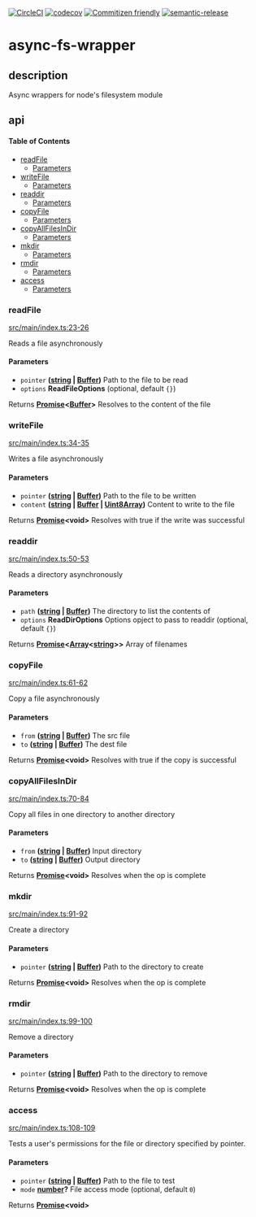 [![CircleCI](https://circleci.com/gh/bbeesley/async-fs.svg?style=svg)](https://circleci.com/gh/bbeesley/async-fs) [![codecov](https://codecov.io/gh/bbeesley/async-fs/branch/master/graph/badge.svg)](https://codecov.io/gh/bbeesley/async-fs) [![Commitizen friendly](https://img.shields.io/badge/commitizen-friendly-brightgreen.svg)](http://commitizen.github.io/cz-cli/) [![semantic-release](https://img.shields.io/badge/%20%20%F0%9F%93%A6%F0%9F%9A%80-semantic--release-e10079.svg)](https://github.com/semantic-release/semantic-release)

# async-fs-wrapper

## description

Async wrappers for node's filesystem module

## api

<!-- Generated by documentation.js. Update this documentation by updating the source code. -->

#### Table of Contents

-   [readFile](#readfile)
    -   [Parameters](#parameters)
-   [writeFile](#writefile)
    -   [Parameters](#parameters-1)
-   [readdir](#readdir)
    -   [Parameters](#parameters-2)
-   [copyFile](#copyfile)
    -   [Parameters](#parameters-3)
-   [copyAllFilesInDir](#copyallfilesindir)
    -   [Parameters](#parameters-4)
-   [mkdir](#mkdir)
    -   [Parameters](#parameters-5)
-   [rmdir](#rmdir)
    -   [Parameters](#parameters-6)
-   [access](#access)
    -   [Parameters](#parameters-7)

### readFile

[src/main/index.ts:23-26](https://github.com/bbeesley/async-fs/blob/dc2ef04c4f7763213f4d192cbb2afa8a4bed0a4c/src/main/index.ts#L23-L26 "Source code on GitHub")

Reads a file asynchronously

#### Parameters

-   `pointer` **([string](https://developer.mozilla.org/docs/Web/JavaScript/Reference/Global_Objects/String) \| [Buffer](https://nodejs.org/api/buffer.html))** Path to the file to be read
-   `options` **ReadFileOptions**  (optional, default `{}`)

Returns **[Promise](https://developer.mozilla.org/docs/Web/JavaScript/Reference/Global_Objects/Promise)&lt;[Buffer](https://nodejs.org/api/buffer.html)>** Resolves to the content of the file

### writeFile

[src/main/index.ts:34-35](https://github.com/bbeesley/async-fs/blob/dc2ef04c4f7763213f4d192cbb2afa8a4bed0a4c/src/main/index.ts#L34-L35 "Source code on GitHub")

Writes a file asynchronously

#### Parameters

-   `pointer` **([string](https://developer.mozilla.org/docs/Web/JavaScript/Reference/Global_Objects/String) \| [Buffer](https://nodejs.org/api/buffer.html))** Path to the file to be written
-   `content` **([string](https://developer.mozilla.org/docs/Web/JavaScript/Reference/Global_Objects/String) \| [Buffer](https://nodejs.org/api/buffer.html) \| [Uint8Array](https://developer.mozilla.org/docs/Web/JavaScript/Reference/Global_Objects/Uint8Array))** Content to write to the file

Returns **[Promise](https://developer.mozilla.org/docs/Web/JavaScript/Reference/Global_Objects/Promise)&lt;void>** Resolves with true if the write was successful

### readdir

[src/main/index.ts:50-53](https://github.com/bbeesley/async-fs/blob/dc2ef04c4f7763213f4d192cbb2afa8a4bed0a4c/src/main/index.ts#L50-L53 "Source code on GitHub")

Reads a directory asynchronously

#### Parameters

-   `path` **([string](https://developer.mozilla.org/docs/Web/JavaScript/Reference/Global_Objects/String) \| [Buffer](https://nodejs.org/api/buffer.html))** The directory to list the contents of
-   `options` **ReadDirOptions** Options opject to pass to readdir (optional, default `{}`)

Returns **[Promise](https://developer.mozilla.org/docs/Web/JavaScript/Reference/Global_Objects/Promise)&lt;[Array](https://developer.mozilla.org/docs/Web/JavaScript/Reference/Global_Objects/Array)&lt;[string](https://developer.mozilla.org/docs/Web/JavaScript/Reference/Global_Objects/String)>>** Array of filenames

### copyFile

[src/main/index.ts:61-62](https://github.com/bbeesley/async-fs/blob/dc2ef04c4f7763213f4d192cbb2afa8a4bed0a4c/src/main/index.ts#L61-L62 "Source code on GitHub")

Copy a file asynchronously

#### Parameters

-   `from` **([string](https://developer.mozilla.org/docs/Web/JavaScript/Reference/Global_Objects/String) \| [Buffer](https://nodejs.org/api/buffer.html))** The src file
-   `to` **([string](https://developer.mozilla.org/docs/Web/JavaScript/Reference/Global_Objects/String) \| [Buffer](https://nodejs.org/api/buffer.html))** The dest file

Returns **[Promise](https://developer.mozilla.org/docs/Web/JavaScript/Reference/Global_Objects/Promise)&lt;void>** Resolves with true if the copy is successful

### copyAllFilesInDir

[src/main/index.ts:70-84](https://github.com/bbeesley/async-fs/blob/dc2ef04c4f7763213f4d192cbb2afa8a4bed0a4c/src/main/index.ts#L70-L84 "Source code on GitHub")

Copy all files in one directory to another directory

#### Parameters

-   `from` **([string](https://developer.mozilla.org/docs/Web/JavaScript/Reference/Global_Objects/String) \| [Buffer](https://nodejs.org/api/buffer.html))** Input directory
-   `to` **([string](https://developer.mozilla.org/docs/Web/JavaScript/Reference/Global_Objects/String) \| [Buffer](https://nodejs.org/api/buffer.html))** Output directory

Returns **[Promise](https://developer.mozilla.org/docs/Web/JavaScript/Reference/Global_Objects/Promise)&lt;void>** Resolves when the op is complete

### mkdir

[src/main/index.ts:91-92](https://github.com/bbeesley/async-fs/blob/dc2ef04c4f7763213f4d192cbb2afa8a4bed0a4c/src/main/index.ts#L91-L92 "Source code on GitHub")

Create a directory

#### Parameters

-   `pointer` **([string](https://developer.mozilla.org/docs/Web/JavaScript/Reference/Global_Objects/String) \| [Buffer](https://nodejs.org/api/buffer.html))** Path to the directory to create

Returns **[Promise](https://developer.mozilla.org/docs/Web/JavaScript/Reference/Global_Objects/Promise)&lt;void>** Resolves when the op is complete

### rmdir

[src/main/index.ts:99-100](https://github.com/bbeesley/async-fs/blob/dc2ef04c4f7763213f4d192cbb2afa8a4bed0a4c/src/main/index.ts#L99-L100 "Source code on GitHub")

Remove a directory

#### Parameters

-   `pointer` **([string](https://developer.mozilla.org/docs/Web/JavaScript/Reference/Global_Objects/String) \| [Buffer](https://nodejs.org/api/buffer.html))** Path to the directory to remove

Returns **[Promise](https://developer.mozilla.org/docs/Web/JavaScript/Reference/Global_Objects/Promise)&lt;void>** Resolves when the op is complete

### access

[src/main/index.ts:108-109](https://github.com/bbeesley/async-fs/blob/dc2ef04c4f7763213f4d192cbb2afa8a4bed0a4c/src/main/index.ts#L108-L109 "Source code on GitHub")

Tests a user's permissions for the file or directory specified by pointer.

#### Parameters

-   `pointer` **([string](https://developer.mozilla.org/docs/Web/JavaScript/Reference/Global_Objects/String) \| [Buffer](https://nodejs.org/api/buffer.html))** Path to the file to test
-   `mode` **[number](https://developer.mozilla.org/docs/Web/JavaScript/Reference/Global_Objects/Number)?** File access mode (optional, default `0`)

Returns **[Promise](https://developer.mozilla.org/docs/Web/JavaScript/Reference/Global_Objects/Promise)&lt;void>** 

